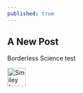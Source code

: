 ```yaml
---
published: true
---
```

## A New Post
Borderless Science      test


<img src="{{site.baseurl}}/_posts/Pool.jpg" alt="Smiley face" height="42" width="42">
